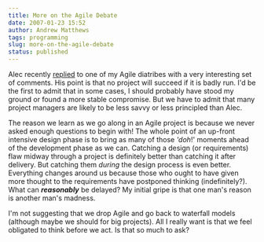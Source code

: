 ```yaml
---
title: More on the Agile Debate
date: 2007-01-23 15:52
author: Andrew Matthews
tags: programming
slug: more-on-the-agile-debate
status: published
---
```


Alec recently [replied](http://alecthegeek.wordpress.com/2007/01/23/agile-is-not-a-panacea-neither-is-it-a-cure-all/) to one of my Agile diatribes with a very interesting set of comments. His point is that no project will succeed if it is badly run. I'd be the first to admit that in some cases, I should probably have stood my ground or found a more stable compromise. But we have to admit that many project managers are likely to be less savvy or less principled than Alec.

The reason we learn as we go along in an Agile project is because we never asked enough questions to begin with! The whole point of an up-front intensive design phase is to bring as many of those *'doh*!' moments ahead of the development phase as we can. Catching a design (or requirements) flaw midway through a project is definitely better than catching it after delivery. But catching them *during* the design process is even better. Everything changes around us because those who ought to have given more thought to the requirements have postponed thinking (indefinitely?). What can ***reasonably*** be delayed? My initial gripe is that one man's reason is another man's madness.

I'm not suggesting that we drop Agile and go back to waterfall models (although maybe we should for big projects). All I really want is that we feel obligated to think before we act. Is that so much to ask?
